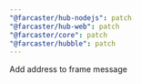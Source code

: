 ```yaml
---
"@farcaster/hub-nodejs": patch
"@farcaster/hub-web": patch
"@farcaster/core": patch
"@farcaster/hubble": patch
---
```


Add address to frame message
